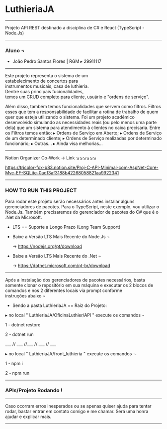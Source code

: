 # LuthieriaJA
___________________________________________
Projeto API REST destinado a disciplina de C# 
                e React (TypeScript - Node.Js)
___________________________________________
 ### Aluno ¬
 
- João Pedro Santos Flores | 
RGM ▸ 29911117
___________________________________________

Este projeto representa o sistema de um  
estabelecimento de concertos para  
instrumentos musicais, casa de luthieria.  
Dentre suas principais fucionalidades,  
temos um CRUD completo para cliente, 
usuário e "ordens de serviço".

Além disso, também temos funcionalidades 
que servem como filtros. Filtros esses que 
tem a responsabilidade de facilitar a 
rotina de trabalho de quem quer que esteja 
utilizando o sistema. Foi um projeto 
acadêmico desenvolvido simulando as 
necessidades reais (ou pelo menos uma 
parte dela) que um sistema para atendimento 
à clientes no caixa precisaria.
  Entre os Filtros temos então:
▸ Ordens de Serviço em Aberto;
▸ Ordens de Serviço de um determinado 
cliente;
▸ Ordens de Serviço realizadas por determinado 
funcionário;
▸ Outras...
▸ Ainda visa melhorias...

___________________________________________

Notion Organizer Co-Work -> Link ↘️↘️↘️↘️↘️↘️

https://tricolor-fox-b83.notion.site/Proj-C-API-Minimal-com-AspNet-Core-Mvc-EF-SQLite-0adf3af3188b42268058821aa9922341

___________________________________________

###  HOW TO RUN THIS PROJECT ###

Para rodar este projeto serão necessários 
antes instalar alguns gerenciadores de pacotes.
Para o TypeScript, neste exemplo, vou utilizar 
o Node.Js. Também precisaremos do gerenciador
de pacotes do C# que é o .Net da Microsoft.

* LTS == Suporte a Longo Prazo (Long Team Support)

- Baixe a Versão LTS Mais Recente do Node.Js ¬
  
    -> https://nodejs.org/pt/download

- Baixe a Versão LTS Mais Recente do .Net ¬
  
    -> https://dotnet.microsoft.com/pt-br/download
  
___________________________________________

Após a instalação dos gerenciadores de pacotes 
necessários, basta somente clonar o repositório 
em sua máquina e executar os 2 blocos de comandos 
e nos 2 diferentes locais via prompt conforme  
instruções abaixo  ¬

* Sendo a pasta LuthieriaJA  ==  Raiz do Projeto:

▸ no local " LuthieriaJA/OficinaLuthier/API " execute os comandos  ¬

1 - dotnet restore

2 - dotnet run

  ___ // ___ //___ // ___ // ___
        
▸ no local " LuthieriaJA/front_luthieria " execute os comandos  ¬

1 - npm i

2 - npm run
___________________________________________

###  APIs/Projeto Rodando ! ###
___________________________________________

Caso ocorram erros inesperados ou se 
apenas quiser ajuda para tentar rodar, 
bastar entrar em contato comigo e me chamar.
Será uma honra ajudar e explicar mais.
___________________________________________
